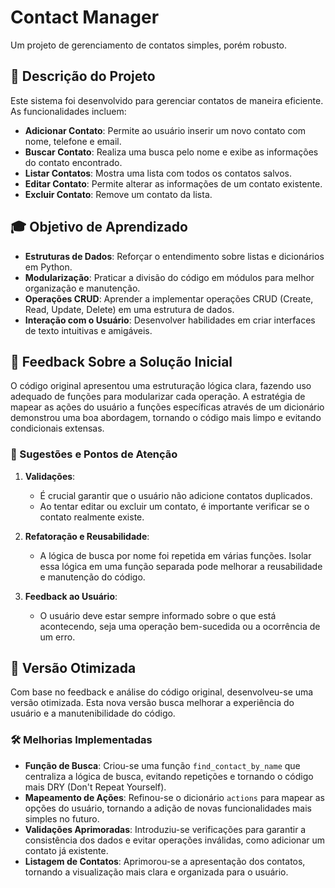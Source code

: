 # Contact Manager

Um projeto de gerenciamento de contatos simples, porém robusto.

## 📖 Descrição do Projeto

Este sistema foi desenvolvido para gerenciar contatos de maneira eficiente. As funcionalidades incluem:

- **Adicionar Contato**: Permite ao usuário inserir um novo contato com nome, telefone e email.
- **Buscar Contato**: Realiza uma busca pelo nome e exibe as informações do contato encontrado.
- **Listar Contatos**: Mostra uma lista com todos os contatos salvos.
- **Editar Contato**: Permite alterar as informações de um contato existente.
- **Excluir Contato**: Remove um contato da lista.

## 🎓 Objetivo de Aprendizado

- **Estruturas de Dados**: Reforçar o entendimento sobre listas e dicionários em Python.
- **Modularização**: Praticar a divisão do código em módulos para melhor organização e manutenção.
- **Operações CRUD**: Aprender a implementar operações CRUD (Create, Read, Update, Delete) em uma estrutura de dados.
- **Interação com o Usuário**: Desenvolver habilidades em criar interfaces de texto intuitivas e amigáveis.


## 🚀 Feedback Sobre a Solução Inicial

O código original apresentou uma estruturação lógica clara, fazendo uso adequado de funções para modularizar cada operação. A estratégia de mapear as ações do usuário a funções específicas através de um dicionário demonstrou uma boa abordagem, tornando o código mais limpo e evitando condicionais extensas.

### 📝 Sugestões e Pontos de Atenção

1. **Validações**: 
   - É crucial garantir que o usuário não adicione contatos duplicados. 
   - Ao tentar editar ou excluir um contato, é importante verificar se o contato realmente existe.
   
2. **Refatoração e Reusabilidade**: 
   - A lógica de busca por nome foi repetida em várias funções. Isolar essa lógica em uma função separada pode melhorar a reusabilidade e manutenção do código.
   
3. **Feedback ao Usuário**: 
   - O usuário deve estar sempre informado sobre o que está acontecendo, seja uma operação bem-sucedida ou a ocorrência de um erro.

## 🎯 Versão Otimizada

Com base no feedback e análise do código original, desenvolveu-se uma versão otimizada. Esta nova versão busca melhorar a experiência do usuário e a manutenibilidade do código.

### 🛠️ Melhorias Implementadas

- **Função de Busca**: Criou-se uma função `find_contact_by_name` que centraliza a lógica de busca, evitando repetições e tornando o código mais DRY (Don't Repeat Yourself).
- **Mapeamento de Ações**: Refinou-se o dicionário `actions` para mapear as opções do usuário, tornando a adição de novas funcionalidades mais simples no futuro.
- **Validações Aprimoradas**: Introduziu-se verificações para garantir a consistência dos dados e evitar operações inválidas, como adicionar um contato já existente.
- **Listagem de Contatos**: Aprimorou-se a apresentação dos contatos, tornando a visualização mais clara e organizada para o usuário.

